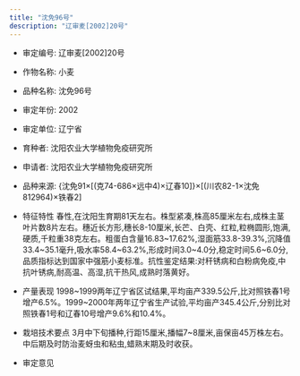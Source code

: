 ```yaml
---
title: "沈免96号"
description: "辽审麦[2002]20号"
---
```

* 审定编号:  辽审麦[2002]20号

*  作物名称:  小麦

*  品种名称:  沈免96号

*  审定年份:  2002

*  审定单位:  辽宁省

* 育种者:  沈阳农业大学植物免疫研究所

*  申请者:  沈阳农业大学植物免疫研究所

*  品种来源:  {沈免91×[(克74-686×远中4)×辽春10]}×[(川农82-1×沈免812964)×铁春2]

*  特征特性
春性,在沈阳生育期81天左右。株型紧凑,株高85厘米左右,成株主茎叶片数8片左右。穗近长方形,穗长8-10厘米,长芒、白壳、红粒,粒椭圆形,饱满,硬质,千粒重38克左右。粗蛋白含量16.83~17.62%,湿面筋33.8-39.3%,沉降值33.4~35.1毫升,吸水率58.4~63.2%,形成时间3.0~4.0分,稳定时间5.6~6.0分,品质指标达到国家中强筋小麦标准。抗性鉴定结果:对秆锈病和白粉病免疫,中抗叶锈病,耐高温、高湿,抗干热风,成熟时落黄好。

*  产量表现
1998~1999两年辽宁省区试结果,平均亩产339.5公斤,比对照铁春1号增产6.5%。1999~2000年两年辽宁省生产试验,平均亩产345.4公斤,分别比对照铁春1号和辽春10号增产9.6%和10.4%。

*  栽培技术要点
3月中下旬播种,行距15厘米,播幅7~8厘米,亩保亩45万株左右。中后期及时防治麦蚜虫和粘虫,蜡熟末期及时收获。

*  审定意见

